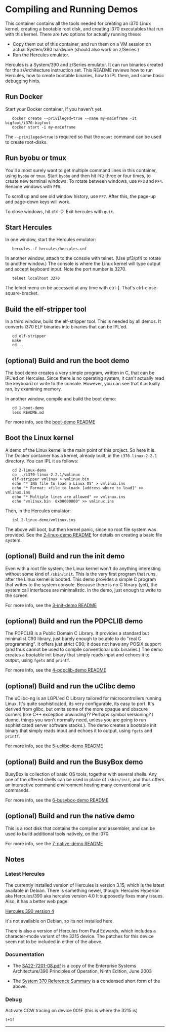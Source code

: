 # Compiling and Running Demos
This container contains all the tools needed for creating an i370 Linux
kernel, creating a bootable root disk, and creating i370 executables
that run with this kernel. There are two options for actually running
these:
* Copy them out of this container, and run them on a VM session
  on actual System/390 hardware (should also work on z/Series.)
* Run the Hercules emulator.

Hercules is a System/390 and z/Series emulator. It can run binaries
created for the z/Architecture instruction set.  This README reviews
how to run Hercules, how to create bootable binaries, how to IPL them,
and some basic debugging hints.

## Run Docker
Start your Docker container, if you haven't yet.
```
   docker create --privileged=true --name my-mainframe -it bigfoot/i370-bigfoot
   docker start -i my-mainframe
```
The `--privileged=true` is required so that the `mount` command can be
used to create root-disks.

## Run byobu or tmux
You'll almost surely want to get multiple command lines in this
container, using `byobu` or `tmux`. Start `byobu` and then hit `PF2`
three or four times, to create new terminal windows. To rotate between
windows, use `PF3` and `PF4`. Rename windows with `PF8`.

To scroll up and see old window history, use `PF7`. After this, the
page-up and page-down keys will work.

To close windows, hit ctrl-D. Exit hercules with `quit`.

## Start Hercules
In one window, start the Hercules emulator:
```
   hercules -f hercules/hercules.cnf
```
In another window, attach to the console with telnet. (Use pf3/pf4 to
rotate to another window.) The console is where the Linux kernel will
type output and accept keyboard input.  Note the port number is 3270.
```
   telnet localhost 3270
```

The telnet menu cn be accessed at any time with ctrl-]. That's
ctrl-close-square-bracket.

## Build the elf-stripper tool
In a third window, build the elf-stripper tool. This is needed by all
demos. It converts i370 ELF binaries into binaries that can be IPL'ed.
```
   cd elf-stripper
   make
   cd ..
```

## (optional) Build and run the boot demo
The boot demo creates a very simple program, written in C, that can
be IPL'ed on Hercules. Since there is no operating system, it can't
actually read the keyboard or write to the console. However, you can
see that it actually ran, by examining memory.

In another window, compile and build the boot demo:
```
   cd 1-boot-demo
   less README.md
```
For more info, see the [boot-demo README](./1-boot-demo/README.md)

## Boot the Linux kernel
A demo of the Linux kernel is the main point of this project. So here it
is. The Docker container has a kernel, already built, in the
`i370-linux-2.2.1` directory. You can IPL it as follows:
```
   cd 2-linux-demo
   cp ../i370-linux-2.2.1/vmlinux .
   elf-stripper vmlinux > vmlinux.bin
   echo "* INS file to load a Linux OS" > vmlinux.ins
   echo "* Format: <file to load> [address where to load]" >> vmlinux.ins
   echo "* Multiple lines are allowed" >> vmlinux.ins
   echo "vmlinux.bin  0x00000000" >> vmlinux.ins
```
Then, in the Hercules emulator:
```
   ipl 2-linux-demo/vmlinux.ins
```
The above will boot, but then kernel panic, since no root file system
was provided. See the [2-linux-demo README](./2-linux-demo/README.md) for
details on creating a basic file system.

## (optional) Build and run the init demo
Even with a root file system, the Linux kernel won't do anything
interesting without some kind of `/sbin/init`. This is the very
first program that runs, after the Linux kernel is booted. This
demo provides a simple C program that writes to the system console.
Because there is no C library (yet), the system call interfaces
are minimalistic. In the demo, just enough to write to the screen.

For more info, see the [3-init-demo README](../3-init-demo/README.md)

## (optional) Build and run the PDPCLIB demo
The PDPCLIB is a Public Domain C Library. It provides a standard
but minimalist C90 library, just barely enough to be able to do
"real C programming". It offers just strict C90; it does not have
any POSIX support (and thus cannot be used to compile conventional
unix binaries.) The demo creates a bootable init binary that simply
reads input and echoes it to output, using `fgets` and `printf`.

For more info, see the [4-pdpclib-demo README](../4-pdpclib-demo/README.md)

## (optional) Build and run the uClibc demo
The uClibc-ng is an LGPL'ed C Library tailored for microcontrollers
running Linux. It's quite sophisticated, its very configurable, its easy
to port. It's derived from glibc, but omits some of the more opaque
and obscure corners (like C++ exception unwinding?? Perhaps symbol
versioning? I dunno, things you won't normally need, unless you are
going to run sophisticated server software stacks.).  The demo creates
a bootable init binary that simply reads input and echoes it to output,
using `fgets` and `printf`.

For more info, see the [5-uclibc-demo README](../5-uclibc-demo/README.md)

## (optional) Build and run the BusyBox demo
BusyBox is collection of basic OS tools, together with several shells.
Any one of the offered shells can be used in place of `/sbin/init`,
and thus offers an interactive command environment hosting many
conventional unix commands.

For more info, see the [6-busybox-demo README](../6-busybox-demo/README.md)

## (optional) Build and run the native demo
This is a root disk that contains the compiler and assembler, and can
be used to build additional tools natively, on the i370.

For more info, see the [7-native-demo README](../7-native-demo/README.md)

## Notes

### Latest Hercules
The currently installed version of Hercules is version 3.15, which is
the latest available in Debian. There is something newer, though:
Hercules Hyperion aka Hercules/390 aka hercules version 4.0
It supposedly fixes many issues.  Also, it has a better web page:

[Hercules 390 version 4](http://hercules-390.github.io/html/)

It's not available on Debian, so its not installed here.

There is also a version of Hercules from Paul Edwards, which includes a
character-mode variant of the 3215 device. The patches for this device
seem not to be included in either of the above.

### Documentation
* The [SA22-7201-08.pdf](SA22-7201-08.pdf) is a copy of the Enterprise
  Systems Architecture/390 Principles of Operation, Ninth Edition,
  June 2003

* The [System 370 Reference Summary](System_370_Reference_Summary.pdf)
  is a condensed short form of the above.

### Debug
Activate CCW tracing on device 001F (this is where the 3215 is)
```
t+1f
```

----------
